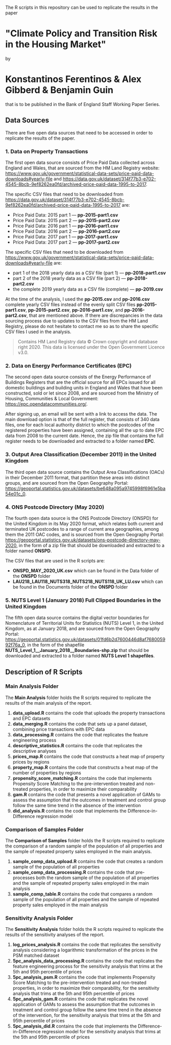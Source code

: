 The R scripts in this repository can be used to replicate the results in the paper
# "Climate Policy and Transition Risk in the Housing Market"
by
# Konstantinos Ferentinos & Alex Gibberd & Benjamin Guin
that is to be published in the Bank of England Staff Working Paper Series.

## Data Sources

There are five open data sources that need to be accessed in order to replicate the results of the paper.

### 1. Data on Property Transactions

The first open data source consists of Price Paid Data collected across England and Wales, that are sourced from the HM Land Registry website: <https://www.gov.uk/government/statistical-data-sets/price-paid-data-downloads#yearly-file> and <https://data.gov.uk/dataset/314f77b3-e702-4545-8bcb-9ef8262ea0fd/archived-price-paid-data-1995-to-2017>. 

The specific CSV files that need to be downloaded from <https://data.gov.uk/dataset/314f77b3-e702-4545-8bcb-9ef8262ea0fd/archived-price-paid-data-1995-to-2017> are:
* Price Paid Data: 2015 part 1 — **pp-2015-part1.csv**
* Price Paid Data: 2015 part 2 — **pp-2015-part2.csv**
* Price Paid Data: 2016 part 1 — **pp-2016-part1.csv**
* Price Paid Data: 2016 part 2 — **pp-2016-part2.csv**
* Price Paid Data: 2017 part 1 — **pp-2017-part1.csv**
* Price Paid Data: 2017 part 2 — **pp-2017-part2.csv**

The specific CSV files that need to be downloaded from <https://www.gov.uk/government/statistical-data-sets/price-paid-data-downloads#yearly-file> are:
* part 1 of the 2018 yearly data as a CSV file (part 1) — **pp-2018-part1.csv**
* part 2 of the 2018 yearly data as a CSV file (part 2) — **pp-2018-part2.csv**
* the complete 2019 yearly data as a CSV file (complete) — **pp-2019.csv**

At the time of the analysis, I used the **pp-2015.csv** and **pp-2016.csv** complete yearly CSV files instead of the evenly split CSV files **pp-2015-part1.csv**, **pp-2015-part2.csv**, **pp-2016-part1.csv**, and **pp-2016-part2.csv**, that are mentioned above. If there are discrepancies in the data sourcing process due to updates to the CSV files from the HM Land Registry, please do not hesitate to contact me so as to share the specific CSV files I used in the analysis.

> Contains HM Land Registry data © Crown copyright and database right 2020. This data is licensed under the Open Government Licence v3.0.

### 2. Data on Energy Performance Certificates (EPC)

The second open data source consists of the Energy Performance of Buildings Registers that are the official source for all EPCs issued for all domestic buildings and building units in England and Wales that have been constructed, sold or let since 2008, and are sourced from the Ministry of Housing, Communities & Local Government: <https://epc.opendatacommunities.org/>. 

After signing up, an email will be sent with a link to access the data. The main download option is that of the full register, that consists of 340 data files, one for each local authority district to which the postcodes of the registered properties have been assigned, containing all the up to date EPC data from 2008 to the current date. Hence, the zip file that contains the full register needs to be downloaded and extracted to a folder named **EPC**.

### 3. Output Area Classification (December 2011) in the United Kingdom

The third open data source contains the Output Area Classifications (OACs) in their December 2011 format, that partition these areas into distinct groups, and are sourced from the Open Geography Portal: <https://geoportal.statistics.gov.uk/datasets/be648a095a9745998f6961e5ba54e01c_0>.

### 4. ONS Postcode Directory (May 2020)

The fourth open data source is the ONS Postcode Directory (ONSPD) for the United Kingdom in its May 2020 format, which relates both current and terminated UK postcodes to a range of current area geographies, among them the 2011 OAC codes, and is sourced from the Open Geography Portal: <https://geoportal.statistics.gov.uk/datasets/ons-postcode-directory-may-2020>, in the form of a zip file that should be downloaded and extracted to a folder named **ONSPD**.

The CSV files that are used in the R scripts are: 
* **ONSPD_MAY_2020_UK.csv** which can be found in the Data folder of the **ONSPD** folder
* **LAU218_LAU118_NUTS318_NUTS218_NUTS118_UK_LU.csv** which can be found in the Documents folder of the **ONSPD** folder

### 5. NUTS Level 1 (January 2018) Full Clipped Boundaries in the United Kingdom

The fifth open data source contains the digital vector boundaries for Nomenclature of Territorial Units for Statistics (NUTS) Level 1, in the United Kingdom, as at January 2018, and are sourced from the Open Geography Portal: <https://geoportal.statistics.gov.uk/datasets/01fd6b2d7600446d8af768005992f76a_0>, in the form of the shapefile **NUTS_Level_1__January_2018__Boundaries-shp.zip** that should be downloaded and extracted to a folder named **NUTS Level 1 shapefiles**.

## Description of R Scripts

### Main Analysis Folder

The **Main Analysis** folder holds the R scripts required to replicate the results of the main analysis of the report.
1. **data_upload.R** contains the code that uploads the property transactions and EPC datasets
2. **data_merging.R** contains the code that sets up a panel dataset, combining price transactions with EPC data
3. **data_processing.R** contains the code that replicates the feature engineering process
4. **descriptive_statistics.R** contains the code that replicates the descriptive analyses
5. **prices_map.R** contains the code that constructs a heat map of property prices by regions
6. **property_map.R** contains the code that constructs a heat map of the number of properties by regions
7. **propensity_score_matching.R** contains the code that implements Propensity Score Matching to the pre-intervention treated and non-treated properties, in order to maximize their comparability
8. **gam.R** contains the code that presents a novel application of GAMs to assess the assumption that the outcomes in treatment and control group follow the same time trend in the absence of the intervention
9. **did_analysis.R** contains the code that implements the Difference-in-Difference regression model

### Comparison of Samples Folder

The **Comparison of Samples** folder holds the R scripts required to replicate the comparison of a random sample of the population of all properties and the sample of repeated property sales employed in the main analysis.
1. **sample_comp_data_upload.R** contains the code that creates a random sample of the population of all properties
2. **sample_comp_data_processing.R** contains the code that pre-processes both the random sample of the population of all properties and the sample of repeated property sales employed in the main analysis
3. **sample_comp_table.R** contains the code that compares a random sample of the population of all properties and the sample of repeated property sales employed in the main analysis

### Sensitivity Analysis Folder

The **Sensitivity Analysis** folder holds the R scripts required to replicate the results of the sensitivity analyses of the report.
1. **log_prices_analysis.R** contains the code that replicates the sensitivity analysis considering a logarithmic transformation of the prices in the PSM matched dataset
2. **5pc_analysis_data_processing.R** contains the code that replicates the feature engineering process for the sensitivity analysis that trims at the 5th and 95th percentile of prices
3. **5pc_analysis_psm.R** contains the code that implements Propensity Score Matching to the pre-intervention treated and non-treated properties, in order to maximize their comparability, for the sensitivity analysis that trims at the 5th and 95th percentile of prices
4. **5pc_analysis_gam.R** contains the code that replicates the novel application of GAMs to assess the assumption that the outcomes in treatment and control group follow the same time trend in the absence of the intervention, for the sensitivity analysis that trims at the 5th and 95th percentile of prices
5. **5pc_analysis_did.R** contains the code that implements the Difference-in-Difference regression model for the sensitivity analysis that trims at the 5th and 95th percentile of prices
